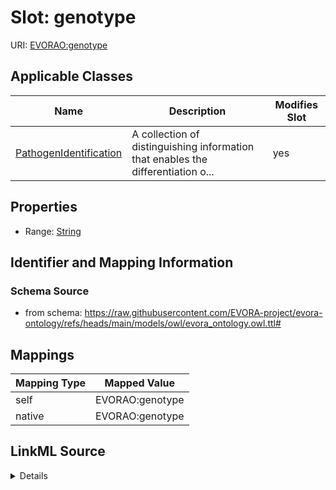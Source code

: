 

# Slot: genotype



URI: [EVORAO:genotype](https://raw.githubusercontent.com/EVORA-project/evora-ontology/refs/heads/main/models/owl/evora_ontology.owl.ttl#genotype)



<!-- no inheritance hierarchy -->





## Applicable Classes

| Name | Description | Modifies Slot |
| --- | --- | --- |
| [PathogenIdentification](PathogenIdentification.md) | A collection of distinguishing information that enables the differentiation o... |  yes  |







## Properties

* Range: [String](String.md)





## Identifier and Mapping Information







### Schema Source


* from schema: https://raw.githubusercontent.com/EVORA-project/evora-ontology/refs/heads/main/models/owl/evora_ontology.owl.ttl#




## Mappings

| Mapping Type | Mapped Value |
| ---  | ---  |
| self | EVORAO:genotype |
| native | EVORAO:genotype |




## LinkML Source

<details>
```yaml
name: genotype
from_schema: https://raw.githubusercontent.com/EVORA-project/evora-ontology/refs/heads/main/models/owl/evora_ontology.owl.ttl#
rank: 1000
alias: genotype
domain_of:
- PathogenIdentification
range: string

```
</details>